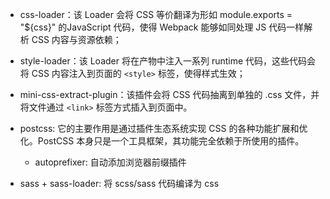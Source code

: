 - css-loader：该 Loader 会将 CSS 等价翻译为形如 module.exports = "${css}" 的JavaScript 代码，使得 Webpack 能够如同处理 JS 代码一样解析 CSS 内容与资源依赖；
- style-loader：该 Loader 将在产物中注入一系列 runtime 代码，这些代码会将 CSS 内容注入到页面的 `<style>` 标签，使得样式生效；
- mini-css-extract-plugin：该插件会将 CSS 代码抽离到单独的 .css 文件，并将文件通过 `<link>` 标签方式插入到页面中。

- postcss: 它的主要作用是通过插件生态系统实现 CSS 的各种功能扩展和优化。PostCSS 本身只是一个工具框架，其功能完全依赖于所使用的插件。
  - autoprefixer: 自动添加浏览器前缀插件

- sass + sass-loader: 将 scss/sass 代码编译为 css